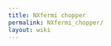 ```yaml
---
title: NXfermi chopper
permalink: NXfermi_chopper/
layout: wiki
---
```


<nxformat file="NXfermi_chopper.xml"></nxformat>
